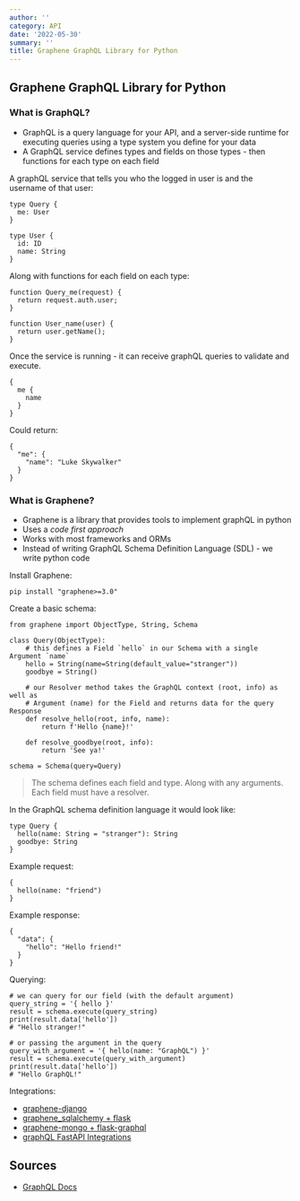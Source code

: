 ```yaml
---
author: ''
category: API
date: '2022-05-30'
summary: ''
title: Graphene GraphQL Library for Python
---
```


## Graphene GraphQL Library for Python

### What is GraphQL?

* GraphQL is a query language for your API, and a server-side runtime for executing queries using a type system you define for your data
* A GraphQL service defines types and fields on those types - then functions for each type on each field

A graphQL service that tells you who the logged in user is and the username of that user:

    type Query {
      me: User
    }

    type User {
      id: ID
      name: String
    }

Along with functions for each field on each type:

    function Query_me(request) {
      return request.auth.user;
    }

    function User_name(user) {
      return user.getName();
    }

Once the service is running - it can receive graphQL queries to validate and execute.

    {
      me {
        name
      }
    }

Could return:

    {
      "me": {
        "name": "Luke Skywalker"
      }
    }

### What is Graphene?

* Graphene is a library that provides tools to implement graphQL in python
* Uses a _code first approach_
* Works with most frameworks and ORMs
* Instead of writing GraphQL Schema Definition Language (SDL) - we write python code

Install Graphene:

    pip install "graphene>=3.0"

Create a basic schema:

    from graphene import ObjectType, String, Schema

    class Query(ObjectType):
        # this defines a Field `hello` in our Schema with a single Argument `name`
        hello = String(name=String(default_value="stranger"))
        goodbye = String()

        # our Resolver method takes the GraphQL context (root, info) as well as
        # Argument (name) for the Field and returns data for the query Response
        def resolve_hello(root, info, name):
            return f'Hello {name}!'

        def resolve_goodbye(root, info):
            return 'See ya!'

    schema = Schema(query=Query)

> The schema defines each field and type. Along with any arguments. Each field must have a resolver.

In the GraphQL schema definition language it would look like:

    type Query {
      hello(name: String = "stranger"): String
      goodbye: String
    }

Example request:

    {
      hello(name: "friend")
    }

Example response:

    {
      "data": {
        "hello": "Hello friend!"
      }
    }

Querying:

    # we can query for our field (with the default argument)
    query_string = '{ hello }'
    result = schema.execute(query_string)
    print(result.data['hello'])
    # "Hello stranger!"

    # or passing the argument in the query
    query_with_argument = '{ hello(name: "GraphQL") }'
    result = schema.execute(query_with_argument)
    print(result.data['hello'])
    # "Hello GraphQL!"

Integrations:

* [graphene-django](https://docs.graphene-python.org/projects/django/en/latest/)
* [graphene_sqlalchemy + flask](https://docs.graphene-python.org/projects/sqlalchemy/en/latest/)
* [graphene-mongo + flask-graphql](https://graphene-mongo.readthedocs.io/en/latest/)
* [graphQL FastAPI Integrations](https://fastapi.tiangolo.com/advanced/graphql/)


## Sources

* [GraphQL Docs](https://graphql.org/learn/)
